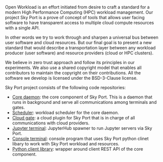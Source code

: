Open Workload is an effort initiated from desire to craft a standard for a modern High Performance Computing (HPC) workload management. Our project Sky Port is a prove of concept of tools that allows user facing software to have transparent access to multiple cloud compute resources with a single API.

In other words we try to work through and sharpen a universal bus between user software and cloud resources. But our final goal is to present a new standard that would describe a transportation layer between any workload producer (user software) and resource providers (cloud or HPC clusters).

We believe in zero trust approach and follow its principles in our experiments. We also use a shared copyright model that enables all contributors to maintain the copyright on their contributions. All the software we develop is licensed under the BSD-3-Clause license.

Sky Port project consists of the following code repositories:
* [Core daemon](https://github.com/openworkload/swm-core): the core component of Sky Port. This is a daemon that runs in background and serve all communications among terminals and gates.
* [Scheduler](https://github.com/openworkload/swm-sched): workload scheduler for the core daemon.
* [Cloud gate](https://github.com/openworkload/swm-cloud-gate): a cloud plugin for Sky Port that is in charge of all communications with cloud providers.
* [Jupyter terminal](https://github.com/openworkload/swm-jupyter-term): JupyterHub spawner to run Jupyter servers via Sky Port. 
* [Console terminal](https://github.com/openworkload/swm-console-term): console program that uses Sky Port python clinet libary to work with Sky Port workload and resources.
* [Python client library](https://github.com/openworkload/swm-python-client): wrapper around client REST API of the core component.
